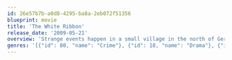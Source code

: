 ```yaml
---
id: 26e57b7b-a0d8-4295-ba8a-2eb072f51356
blueprint: movie
title: 'The White Ribbon'
release_date: '2009-05-21'
overview: 'Strange events happen in a small village in the north of Germany during the years just before World War I, which seem to be ritual punishment. The abused and suppressed children of the villagers seem to be at the heart of this mystery.'
genres: '[{"id": 80, "name": "Crime"}, {"id": 18, "name": "Drama"}, {"id": 9648, "name": "Mystery"}]'
---
```

